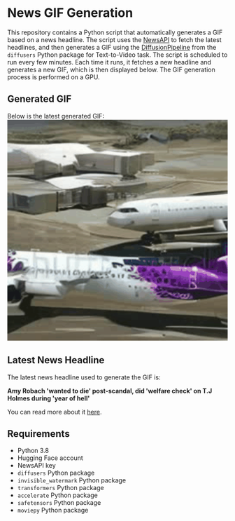 # News GIF Generation
This repository contains a Python script that automatically generates a GIF based on a news headline. The script uses the [NewsAPI](https://newsapi.org/) to fetch the latest headlines, and then generates a GIF using the [DiffusionPipeline](https://github.com/huggingface/diffusers) from the `diffusers` Python package for Text-to-Video task.
The script is scheduled to run every few minutes. Each time it runs, it fetches a new headline and generates a new GIF, which is then displayed below. The GIF generation process is performed on a GPU.

## Generated GIF
Below is the latest generated GIF:
![Generated GIF](output.gif?raw=true&v=1701871601)

## Latest News Headline
The latest news headline used to generate the GIF is:

**Amy Robach 'wanted to die' post-scandal, did 'welfare check' on T.J Holmes during 'year of hell'**

You can read more about it [here](https://pagesix.com/2023/12/05/celebrity-news/amy-robach-wanted-to-die-post-scandal-did-welfare-check-on-t-j-holmes/).

## Requirements
- Python 3.8
- Hugging Face account
- NewsAPI key
- `diffusers` Python package
- `invisible_watermark` Python package
- `transformers` Python package
- `accelerate` Python package
- `safetensors` Python package
- `moviepy` Python package
